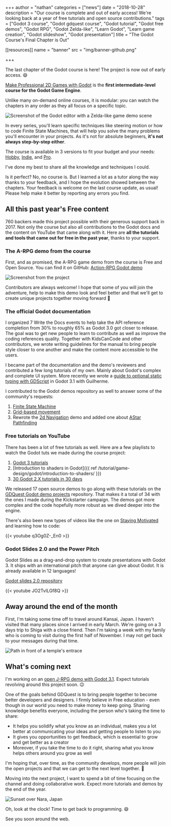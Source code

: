 +++
author = "nathan"
categories = ["news"]
date = "2018-10-28"
description = "Our course is complete and out of early access! We're looking back at a year of free tutorials and open source contributions."
tags = ["Godot 3 course", "Godot gdquest course", "Godot tutorial", "Godot free demos", "Godot RPG", "Godot Zelda-like", "Learn Godot", "Learn game creation", "Godot slideshow", "Godot presentation"]
title = "The Godot Course's Final Chapter is Out"

[[resources]]
  name = "banner"
  src = "img/banner-github.png"

+++

The last chapter of the Godot course is here! The project is now out of early access. 😄

[Make Professional 2D Games with Godot](//gumroad.com/l/godot-tutorial-make-professional-2d-games) is the **first intermediate-level course for the Godot Game Engine**.

Unlike many on-demand online courses, it is modular: you can watch the chapters in any order as they all focus on a specific topic.

![Screenshot of the Godot editor with a Zelda-like game demo scene](./img/course-project-screenshot.png)

In every series, you'll learn specific techniques like steering motion or how to code Finite State Machines, that will help you solve the many problems you'll encounter in your projects. As it's not for absolute beginners, **it's not always step-by-step either**.

The course is available in 3 versions to fit your budget and your needs: [Hobby](//gumroad.com/l/vmPA), [Indie](//gumroad.com/l/XEULZ), and [Pro](//gumroad.com/l/godot-tutorial-make-professional-2d-games).

I've done my best to share all the knowledge and techniques I could.

Is it perfect? No, no course is. But I learned a lot as a tutor along the way thanks to your feedback, and I hope the evolution showed between the chapters. Your feedback is welcome on the last course update, as usual! Please help make it better by reporting any errors you find.

## All this past year's Free content

760 backers made this project possible with their generous support back in 2017. Not only the course but also all contributions to the Godot docs and the content on YouTube that came along with it. Here are **all the tutorials and tools that came out for free in the past year**, thanks to your support.

### The A-RPG demo from the course

First, and as promised, the A-RPG game demo from the course is Free and Open Source. You can find it on GitHub: [Action-RPG Godot demo](//github.com/GDQuest/make-pro-2d-games-with-godot/)

![Screenshot from the project](./img/boss-encounter-screenshot.jpg)

Contributors are always welcome! I hope that some of you will join the adventure, help to make this demo look and feel better and that we'll get to create unique projects together moving forward 🙂

### The official Godot documentation ###

I organized 7 Write the Docs events to help take the API reference completion from 30% to roughly 65% as Godot 3.0 got closer to release. The goal was to get new people to learn to contribute as well as improve the coding references quality. Together with KidsCanCode and other contributors, we wrote writing guidelines for the manual to bring people style closer to one another and make the content more accessible to the users.

I became part of the documentation and the demo's reviewers and contributed a few long tutorials of my own. Mainly about Godot's complex and complete UI system. More recently we wrote a [guide to optional static typing with GDScript](//docs.godotengine.org/en/latest/getting_started/scripting/gdscript/static_typing.html) in Godot 3.1 with Guilherme.

I contributed to the Godot demos repository as well to answer some of the community's requests:

1. [Finite State Machine](//github.com/godotengine/godot-demo-projects/tree/master/2d/finite_state_machine)
1. [Grid-based movement](//github.com/godotengine/godot-demo-projects/tree/master/2d/grid_based_movement)
1. Rewrote the [2d Navigation](//github.com/godotengine/godot-demo-projects/tree/master/2d/navigation) demo and added one about [AStar Pathfinding](//github.com/godotengine/godot-demo-projects/tree/master/2d/navigation_astar)

### Free tutorials on YouTube ###

There has been a lot of free tutorials as well. Here are a few playlists to watch the Godot tuts we made during the course project:

1. [Godot 3 tutorials](//www.youtube.com/watch?v=bS-tX2HopW0&list=PLhqJJNjsQ7KF0o0ke_CA2QlqK8BxQNSFS)
1. [Introduction to shaders in Godot]({{ ref /tutorial/game-design/godot/introduction-to-shaders/ }})
1. [30 Godot 2.X tutorials in 30 days](//www.youtube.com/watch?v=eHtIcbrii2Y&list=PLhqJJNjsQ7KEr_YlibZ3SBuzfw9xwGduK)

We released 17 open source demos to go along with these tutorials on the [GDQuest Godot demo projects](//github.com/GDQuest/Godot-engine-tutorial-demos) repository. That makes it a total of 34 with the ones I made during the Kickstarter campaign. The demos got more complex and the code hopefully more robust as we dived deeper into the engine.

There's also been new types of videos like the one on [Staying Motivated](//www.youtube.com/watch?v=JCuRcO_OH3A) and learning how to code:

{{< youtube q3Og0Z-_En0 >}}

### Godot Slides 2.0 and the Power Pitch ###

Godot Slides as a drag-and-drop system to create presentations with Godot 3. It ships with an international pitch that anyone can give about Godot. It is already available in 12 languages!

[Godot slides 2.0 repository](//github.com/GDQuest/godot-slides)

{{< youtube JO2TvlLGf8Q >}}

## Away around the end of the month ##

First, I'm taking some time off to travel around Kansai, Japan. I haven't visited that many places since I arrived in early March. We're going on a 3 days trip to Shiga with a close friend. Then I'm taking a week with my family who is coming to visit during the first half of November. I may not get back to your messages during that time.

![Path in front of a temple's entrace](./img/temple-path.jpg)

## What's coming next ##

I'm working on an [open J-RPG demo with Godot 3.1](//github.com/GDQuest/godot-turn-based-rpg/). Expect tutorials revolving around this project soon. 😉

One of the goals behind GDQuest is to bring people together to become better developers and designers. I firmly believe in Free education - even though in our world you need to make money to keep going. Sharing knowledge benefits everyone, including the person who's taking the time to share:

- It helps you solidify what you know as an individual, makes you a lot better at communicating your ideas and getting people to listen to you
- It gives you opportunities to get feedback, which is essential to grow and get better as a creator
- Moreover, if you take the time to do it right, sharing what you know helps others around you grow as well

I'm hoping that, over time, as the community develops, more people will join the open projects and that we can get to the next level together. 🐣

Moving into the next project, I want to spend a bit of time focusing on the channel and doing collaborative work. Expect more tutorials and demos by the end of the year.

![Sunset over Nara, Japan](./img/sunset-wakakusa.jpg)

Oh, look at the clock! Time to get back to programming. 😄

See you soon around the web.
